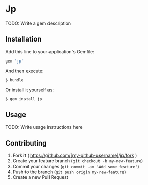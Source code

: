 # Jp

TODO: Write a gem description

## Installation

Add this line to your application's Gemfile:

```ruby
gem 'jp'
```

And then execute:

    $ bundle

Or install it yourself as:

    $ gem install jp

## Usage

TODO: Write usage instructions here

## Contributing

1. Fork it ( https://github.com/[my-github-username]/jp/fork )
2. Create your feature branch (`git checkout -b my-new-feature`)
3. Commit your changes (`git commit -am 'Add some feature'`)
4. Push to the branch (`git push origin my-new-feature`)
5. Create a new Pull Request
